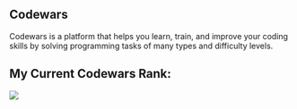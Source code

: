 ## Codewars
Codewars is a platform that helps you learn, train, and improve your coding skills by solving programming tasks of many types and difficulty levels.
## My Current Codewars Rank:
<img src="https://www.codewars.com/users/Oussama1403/badges/large" />
